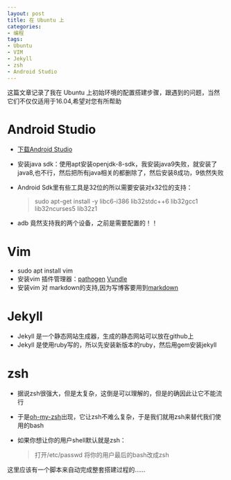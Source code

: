 ```yaml
---
layout: post
title: 在 Ubuntu 上
categories:
- 编程
tags:
- Ubuntu
- VIM
- Jekyll
- zsh
- Android Studio
---
```


这篇文章记录了我在 Ubuntu 上初始环境的配置搭建步骤，跟遇到的问题，当然它们不仅仅适用于16.04,希望对您有所帮助

# Android Studio
- [下载Android Studio](http://www.android-studio.org/)
- 安装java sdk：使用apt安装openjdk-8-sdk，我安装java9失败，就安装了java8,也不行，然后把所有java相关的都删除了，然后安装8成功，9依然失败
- Android Sdk里有些工具是32位的所以需要安装对x32位的支持：

  > sudo apt-get install -y libc6-i386 lib32stdc++6 lib32gcc1 lib32ncurses5 lib32z1

- adb 竟然支持我的两个设备，之前是需要配置的！！

# Vim
- sudo apt install vim
- 安装vim 插件管理器：[pathogen](https://github.com/tpope/vim-pathogen) [Vundle](https://github.com/VundleVim/Vundle.vim)
- 安装vim 对 markdown的支持,因为写博客要用到[markdown](https://github.com/plasticboy/vim-markdown)

# Jekyll
- Jekyll 是一个静态网站生成器，生成的静态网站可以放在github上
- Jekyll 是使用ruby写的，所以先安装新版本的ruby，然后用gem安装jekyll

# zsh
- 据说zsh很强大，但是太复杂，这倒是可以理解的，但是的确因此让它不能流行
- 于是[oh-my-zsh](https://github.com/robbyrussell/oh-my-zsh/)出现，它让zsh不难么复杂，于是我们就用zsh来替代我们使用的bash
- 如果你想让你的用户shell默认就是zsh：

    > 打开/etc/passwd
    > 将你的用户最后的bash改成zsh

这里应该有一个脚本来自动完成整套搭建过程的......